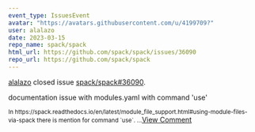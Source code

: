 ```yaml
---
event_type: IssuesEvent
avatar: "https://avatars.githubusercontent.com/u/4199709?"
user: alalazo
date: 2023-03-15
repo_name: spack/spack
html_url: https://github.com/spack/spack/issues/36090
repo_url: https://github.com/spack/spack
---
```


<a href='https://github.com/alalazo' target='_blank'>alalazo</a> closed issue <a href='https://github.com/spack/spack/issues/36090' target='_blank'>spack/spack#36090</a>.

<p>documentation issue with modules.yaml with command 'use'</p><small>In https://spack.readthedocs.io/en/latest/module_file_support.html#using-module-files-via-spack there is mention for command `use`....</small><a href='https://github.com/spack/spack/issues/36090' target='_blank'>View Comment</a>